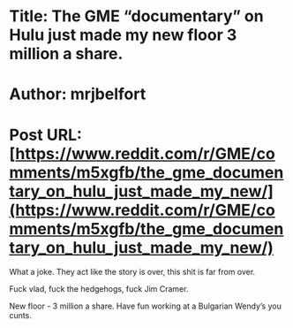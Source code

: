 # Title: The GME “documentary” on Hulu just made my new floor 3 million a share.
# Author: mrjbelfort
# Post URL: [https://www.reddit.com/r/GME/comments/m5xgfb/the_gme_documentary_on_hulu_just_made_my_new/](https://www.reddit.com/r/GME/comments/m5xgfb/the_gme_documentary_on_hulu_just_made_my_new/)


What a joke. They act like the story is over, this shit is far from over. 

Fuck vlad, fuck the hedgehogs, fuck Jim Cramer. 

New floor - 3 million a share. Have fun working at a Bulgarian Wendy’s you cunts.